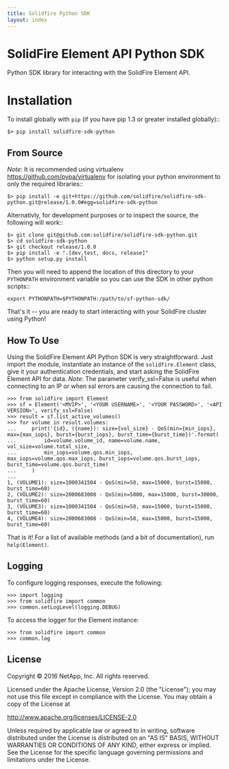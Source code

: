 ```yaml
---
title: Solidfire Python SDK
layout: index
---
```

SolidFire Element API Python SDK
================================

Python SDK library for interacting with the SolidFire Element API.

Installation
============
To install globally with `pip` (if you have pip 1.3 or greater installed globally)::

    $> pip install solidfire-sdk-python

**From Source**
---------------
*Note*:
It is recommended using virtualenv <https://github.com/pypa/virtualenv> for isolating your python environment to only the required libraries::

    $> pip install -e git+https://github.com/solidfire/solidfire-sdk-python.git@release/1.0.0#egg=solidfire-sdk-python

Alternativly, for development purposes or to inspect the source, the following will work::

    $> git clone git@github.com:solidfire/solidfire-sdk-python.git
    $> cd solidfire-sdk-python
    $> git checkout release/1.0.0
    $> pip install -e ".[dev,test, docs, release]"
    $> python setup.py install

Then you will need to append the location of this directory to your `PYTHONPATH` environment
variable so you can use the SDK in other python scripts::

    export PYTHONPATH=$PYTHONPATH:/path/to/sf-python-sdk/

That's it -- you are ready to start interacting with your SolidFire cluster using Python!

**How To Use**
--------------
Using the SolidFire Element API Python SDK is very straightforward.
Just import the module, instantiate an instance of the `solidfire.Element` class, give it your authentication 
credentials, and start asking the SolidFire Element API for data.
*Note*:
The parameter verify_ssl=False is useful when connecting to an IP or when ssl errors are causing the connection to fail.

    >>> from solidfire import Element
    >>> sf = Element('<MVIP>', '<YOUR USERNAME>', '<YOUR PASSWORD>', '<API VERSION>', verify_ssl=False)
    >>> result = sf.list_active_volumes()
    >>> for volume in result.volumes:
    ...     print('{id}, ({name}): size={vol_size} - QoS(min={min_iops}, max={max_iops}, burst={burst_iops}, burst_time={burst_time})'.format(
    ...         id=volume.volume_id, name=volume.name,  vol_size=volume.total_size,
    ...         min_iops=volume.qos.min_iops, max_iops=volume.qos.max_iops, burst_iops=volume.qos.burst_iops, burst_time=volume.qos.burst_time)
    ...     )
    ...
    1, (VOLUME1): size=1000341504 - QoS(min=50, max=15000, burst=15000, burst_time=60)
    2, (VOLUME2): size=2000683008 - QoS(min=5000, max=15000, burst=30000, burst_time=60)
    3, (VOLUME3): size=1000341504 - QoS(min=50, max=15000, burst=15000, burst_time=60)
    4, (VOLUME4): size=2000683008 - QoS(min=50, max=15000, burst=15000, burst_time=60)

That is it! For a list of available methods (and a bit of documentation), run `help(Element)`.

**Logging**
-----------
To configure logging responses, execute the following:

    >>> import logging
    >>> from solidfire import common
    >>> common.setLogLevel(logging.DEBUG)

To access the logger for the Element instance:

    >>> from solidfire import common
    >>> common.log

**License**
-----------
Copyright © 2016 NetApp, Inc.  All rights reserved.

Licensed under the Apache License, Version 2.0 (the "License");
you may not use this file except in compliance with the License.
You may obtain a copy of the License at

   <http://www.apache.org/licenses/LICENSE-2.0>

Unless required by applicable law or agreed to in writing, software
distributed under the License is distributed on an "AS IS" BASIS,
WITHOUT WARRANTIES OR CONDITIONS OF ANY KIND, either express or implied.
See the License for the specific language governing permissions and limitations under the License.
